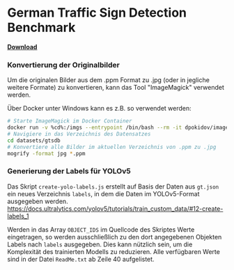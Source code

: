 # German Traffic Sign Detection Benchmark

**[Download](https://sid.erda.dk/public/archives/ff17dc924eba88d5d01a807357d6614c/published-archive.html)**

### Konvertierung der Originalbilder

Um die originalen Bilder aus dem .ppm Format zu .jpg (oder in jegliche weitere Formate) zu konvertieren, kann das Tool "ImageMagick" verwendet werden.

Über Docker unter Windows kann es z.B. so verwendet werden:

```bash
# Starte ImageMagick im Docker Container
docker run -v %cd%:/imgs --entrypoint /bin/bash --rm -it dpokidov/imagemagick
# Navigiere in das Verzeichnis des Datensatzes
cd datasets/gtsdb
# Konvertiere alle Bilder im aktuellen Verzeichnis von .ppm zu .jpg
mogrify -format jpg *.ppm
```

### Generierung der Labels für YOLOv5

Das Skript `create-yolo-labels.js` erstellt auf Basis der Daten aus `gt.json` ein neues Verzeichnis `labels`, in dem die Daten im YOLOv5-Format ausgegeben werden. https://docs.ultralytics.com/yolov5/tutorials/train_custom_data/#12-create-labels_1

Werden in das Array `OBJECT_IDS` im Quellcode des Skriptes Werte eingetragen, so werden ausschließlich zu den dort angegebenen Objekten Labels nach `labels` ausgegeben. Dies kann nützlich sein, um die Komplexität des trainierten Modells zu reduzieren. Alle verfügbaren Werte sind in der Datei `ReadMe.txt` ab Zeile 40 aufgelistet.
